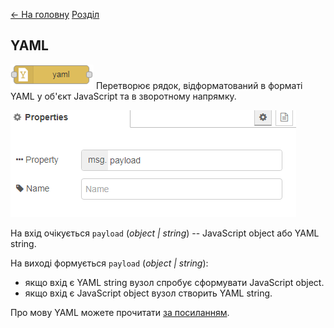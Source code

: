 [<- На головну](../)  [Розділ](README.md)

## YAML

![img](media/yaml.png) Перетворює рядок, відформатований в форматі YAML у об'єкт JavaScript та в зворотному напрямку.

![img](media/yaml_cfg.png)

На вхід очікується `payload` (*object | string*) -- JavaScript object або YAML string.

На виході формується `payload` (*object | string*):

- якщо вхід є YAML string вузол спробує сформувати JavaScript object.
- якщо вхід є JavaScript object вузол створить YAML string.

Про мову YAML можете прочитати [за посиланням](https://pupenasan.github.io/ProgIngContrSystems/%D0%9B%D0%B5%D0%BA%D1%86/yaml). 

